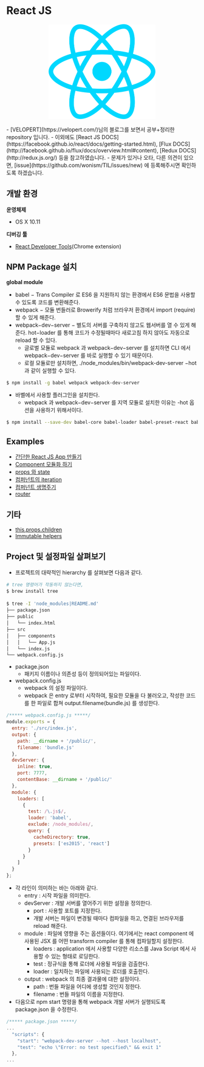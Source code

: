 # React JS
<p align="center">
  <a href="https://facebook.github.io/react/index.html">
    <img width="282" height="250" src="https://github.com/wonism/TIL/blob/master/front-end/reactjs/img/reactjs.png">
  </a>
</p>
- [VELOPERT](https://velopert.com/)님의 블로그를 보면서 공부+정리한 repository 입니다.
  - 이외에도 [React JS DOCS](https://facebook.github.io/react/docs/getting-started.html), [Flux DOCS](http://facebook.github.io/flux/docs/overview.html#content), [Redux DOCS](http://redux.js.org/) 등을 참고하였습니다.
- 문제가 있거나 오타, 다른 의견이 있으면, [issue](https://github.com/wonism/TIL/issues/new) 에 등록해주시면 확인하도록 하겠습니다.

## 개발 환경
__운영체제__
- OS X 10.11

__디버깅 툴__
- [React Developer Tools](https://chrome.google.com/webstore/detail/react-developer-tools/fmkadmapgofadopljbjfkapdkoienihi)(Chrome extension)

## NPM Package 설치
__global module__
- babel &minus; Trans Compiler 로 ES6 을 지원하지 않는 환경에서 ES6 문법을 사용할 수 있도록 코드를 변환해준다.
- webpack &minus; 모듈 번들러로 Browerify 처럼 브라우저 환경에서 import (require) 할 수 있게 해준다.
- webpack&minus;dev&minus;server &minus; 별도의 서버를 구축하지 않고도 웹서버를 열 수 있게 해준다. hot&minus;loader 를 통해 코드가 수정될때마다 새로고침 하지 않아도 자동으로 reload 할 수 있다.
  - 글로벌 모듈로 webpack 과 webpack&minus;dev&minus;server 를 설치하면 CLI 에서 webpack&minus;dev&minus;server 를 바로 실행할 수 있기 때문이다.
  - 로컬 모듈로만 설치하면, ./node_modules/bin/webpack-dev-server &minus;hot 과 같이 실행할 수 있다.
```sh
$ npm install -g babel webpack webpack-dev-server
```
- 바벨에서 사용할 플러그인을 설치한다.
  - webpack 과 webpack&minus;dev&minus;server 를 지역 모듈로 설치한 이유는 -hot 옵션을 사용하기 위해서이다.
```sh
$ npm install --save-dev babel-core babel-loader babel-preset-react babel-preset-es2015 webpack webpack-dev-server
```

## Examples
- [간단한 React JS App 만들기](https://github.com/wonism/TIL/blob/master/front-end/reactjs/chapter/01.simple-react-app.md)
- [Component 모듈화 하기](https://github.com/wonism/TIL/blob/master/front-end/reactjs/chapter/02.component.md)
- [props 와 state](https://github.com/wonism/TIL/blob/master/front-end/reactjs/chapter/03.props-state.md)
- [컴퍼넌트의 iteration](https://github.com/wonism/TIL/blob/master/front-end/reactjs/chapter/04.component-iteration.md)
- [컴퍼넌트 생명주기](https://github.com/wonism/TIL/blob/master/front-end/reactjs/chapter/05.component-lifecycle.md)
- [router](https://github.com/wonism/TIL/blob/master/front-end/reactjs/chapter/07.router.md)


## 기타
- [this.props.children](https://github.com/wonism/TIL/blob/master/front-end/reactjs/etc/children.md)
- [Immutable helpers](https://github.com/wonism/TIL/blob/master/front-end/reactjs/etc/immutable-helpers.md)

## Project 및 설정파일 살펴보기
- 프로젝트의 대략적인 hierarchy 를 살펴보면 다음과 같다.
```sh
# tree 명령어가 작동하지 않는다면,
$ brew install tree

$ tree -I 'node_modules|README.md'
├── package.json
├── public
│   └── index.html
├── src
│   ├── components
│   │   └── App.js
│   └── index.js
└── webpack.config.js
```
- package.json
  - 패키지 이름이나 의존성 등이 정의되어있는 파일이다.
- webpack.config.js
  - webpack 의 설정 파일이다.
  - webpack 은 entry 로부터 시작하여, 필요한 모듈을 다 불러오고, 작성한 코드를 한 파일로 합쳐 output.filename(bundle.js) 를 생성한다.
```js
/***** webpack.config.js *****/
module.exports = {
  entry: './src/index.js',
  output: {
    path: __dirname + '/public/',
    filename: 'bundle.js'
  },
  devServer: {
    inline: true,
    port: 7777,
    contentBase: __dirname + '/public/'
  },
  module: {
    loaders: [
      {
        test: /\.js$/,
        loader: 'babel',
        exclude: /node_modules/,
        query: {
          cacheDirectory: true,
          presets: ['es2015', 'react']
        }
      }
    ]
  }
};
```
- 각 라인이 의미하는 바는 아래와 같다.
  - entry : 시작 파일을 의미한다.
  - devServer : 개발 서버를 열어주기 위한 설정을 정의한다.
    - port : 사용할 포트를 지정한다.
    - 개발 서버는 파일이 변경될 때마다 컴파일을 하고, 연결된 브라우저를 reload 해준다.
  - module : 파일에 영향을 주는 옵션들이다. 여기에서는 react component 에 사용된 JSX 를 어떤 transform compiler 를 통해 컴파일할지 설정한다.
    - loaders : application 에서 사용할 다양한 리소스를 Java Script 에서 사용할 수 있는 형태로 로딩한다.
    - test : 정규식을 통해 로더에 사용될 파일을 검출한다.
    - loader : 일치하는 파일에 사용되는 로더를 호출한다.
  - output : webpack 의 최종 결과물에 대한 설정이다.
    - path : 번들 파일을 어디에 생성할 것인지 정한다.
    - filename : 번들 파일의 이름을 지정한다.
- 다음으로 npm start 명령을 통해 webpack 개발 서버가 실행되도록 package.json 을 수정한다.
```js
/***** package.json *****/
...
  "scripts": {
    "start": "webpack-dev-server --hot --host localhost",
    "test": "echo \"Error: no test specified\" && exit 1"
  },
...
```

